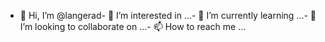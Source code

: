 - 👋 Hi, I’m @langerad- 👀 I’m interested in ...- 🌱 I’m currently learning ...- 💞️ I’m looking to collaborate on ...- 📫 How to reach me ...<!---langerad/langerad is a ✨ special ✨ repository because its `README.md` (this file) appears on your GitHub profile.You can click the Preview link to take a look at your changes.--->
